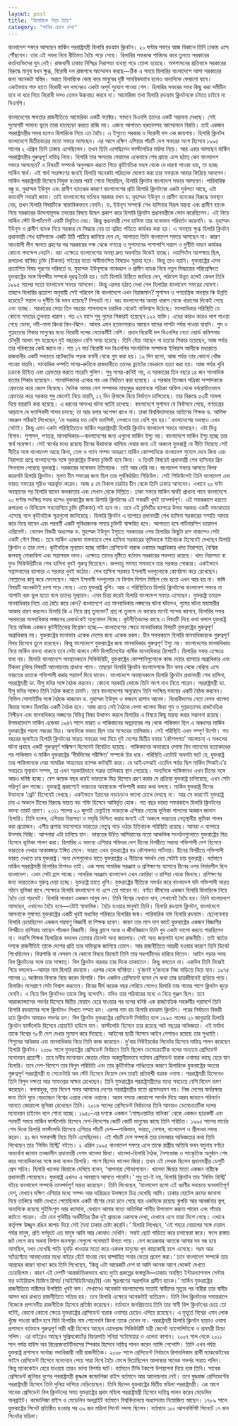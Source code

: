 ```yaml
---
layout: post
title: "হিলারিকে নিয়ে হৈচৈ"
category: "পাখির চোখে দেখা"
---
```

বাংলাদেশ সফরে আসছেন মার্কিন পররাষ্ট্রমন্ত্রী হিলারি রডহ্যাম ক্লিনটন। ২০ ঘণ্টার সফরে আজ বিকালে তিনি ঢাকায় এসে পৌঁছবেন। তার এই সফর নিয়ে রীতিমত হৈচৈ পড়ে গেছে। হিলারির সফরকে শান্তিময় করে তুলতে সরকারের কর্তাব্যক্তিদের ঘুম নেই। রাজধানী ঢাকায় নিশ্ছিদ্র নিরাপত্তা ব্যবস্থা গড়ে তোলা হয়েছে। অপশাসনের প্রতিবাদে সরকারের বিরুদ্ধে মানুষ যখন ক্ষুব্ধ, বিরোধী দল রাজপথে আন্দোলন করছে—ঠিক এ সময়ে হিলারির বাংলাদেশে আসা সরকারের জন্য অনেকটা স্বস্তির। অন্তত হিলারিকে কেন্দ্র করে মানুষের দৃষ্টি সাময়িকভাবে হলেও অন্যদিকে ফেরানো যাবে। একইভাবে শক্ত হাতে বিরোধী দল দমনেরও একটা অপূর্ব সুযোগ পাওয়া গেল। হিলারির সফরের সময় কিছু করা সমীচীন হবে না ধরে নিয়ে বিরোধী দলও তেমন উচ্চবাচ্য করবে না। আমেরিকা তথা হিলারি রডহ্যাম ক্লিনটনকে চটাতে চাইবে না বিএনপি।

বাংলাদেশের ক্ষমতার রাজনীতিতে আমেরিকা একটি ফ্যাক্টর। সামনে বিএনপি তাদের একটি সম্ভাবনা দেখছে। সেই সুযোগটি সামান্য ভুলে তারা হাতছাড়া করতে রাজি নয়। এজন্য আপাতত হরতালসহ আন্দোলনে বিরতি। তাই একজন পররাষ্ট্রমন্ত্রীর সফর হলেও হিলারিকে নিয়ে এত হৈচৈ। এ ইস্যুতে সরকার ও বিরোধী দল এক জায়গায়।
হিলারি ক্লিনটন বাংলাদেশে দ্বিতীয়বারের মতো সফরে আসছেন। এর আগে দক্ষিণ এশিয়ার পাঁচটি দেশ সফরের অংশ হিসেবে ১৯৯৫ সালের ২ এপ্রিল তিনি ঢাকায় এসেছিলেন। তখন তিনি এসেছিলেন ফার্স্টলেডির মর্যাদা নিয়ে। আর এবার আসছেন মার্কিন পররাষ্ট্রমন্ত্রীর গুরুত্বপূর্ণ দায়িত্ব নিয়ে।
হিলারি তার ক্ষমতার মেয়াদের একেবারে শেষ প্রান্তে এসে হঠাত্ কেন বাংলাদেশ সফরে আসছেন? এ বিষয়টি সম্পর্কে অনুসন্ধান করতে গিয়ে কূটনৈতিক মহল থেকে যে ধারণা পাওয়া যায়, তা হচ্ছে মার্কিন স্বার্থ। এই স্বার্থ সংরক্ষণের জন্যই হিলারি অনেকটা পরিত্যক্ত ঘোষণা করা তার সফরকে আবার ফিরিয়ে আনলেন। মার্কিন পররাষ্ট্রমন্ত্রী হিসেবে নিযুক্ত হওয়ার পরই শোনা গিয়েছিল, হিলারি ক্লিনটন বাংলাদেশ সফরে আসবেন। পারিবারিক বন্ধু ড. মুহাম্মদ ইউনূস এবং গ্রামীণ ব্যাংকের কারণে বাংলাদেশের প্রতি হিলারি ক্লিনটনের একটা দুর্বলতা আছে, এটা কমবেশি সবারই জানা। তাই বাংলাদেশের বর্তমান সরকার যখন ড. মুহাম্মদ ইউনূস ও গ্রামীণ ব্যাংকের বিরুদ্ধে অবস্থান নেয়, তখন হিলারি বিষয়টিকে স্বাভাবিকভাবে নেননি। ড. ইউনূস সম্পর্কে শেখ হাসিনার বিরূপ মন্তব্য এবং গ্রামীণ ব্যাংক নিয়ে সরকারের উদ্দেশ্যমূলক তদন্তের বিষয়ে উদ্বেগ প্রকাশ করে হিলারি ক্লিনটন প্রধানমন্ত্রীকে ফোন করেছিলেন। এই নিয়ে মার্কিন স্টেট ডিপার্টমেন্ট একটি বিবৃতিও দেয়। কিন্তু প্রধানমন্ত্রী শেখ হাসিনা তার মনোভাব পরিবর্তন করেননি।
ড. মুহাম্মদ ইউনূস ও গ্রামীণ ব্যাংক নিয়ে সরকার যে সিদ্ধান্ত নেয় তা ত্বরিত গতিতে কার্যকর করা হয়। এ অবস্থায় ক্ষুব্ধ হিলারি ক্লিনটন প্রধানমন্ত্রী শেখ হাসিনাকে একটি চিঠি পাঠিয়ে জানিয়ে দেন যে, আপাতত তিনি বাংলাদেশ সফরে আসছেন না। কারণ আওয়ামী লীগ ক্ষমতা গ্রহণের পর সরকারের পক্ষ থেকে গণতন্ত্র ও সুশাসনের পাশাপাশি সন্ত্রাস ও দুর্নীতি দমনে কার্যকর কোনো পদক্ষেপ নেয়নি। বরং এক্ষেত্রে বাংলাদেশের অবস্থা দ্রুত অবনতির দিকেই যাচ্ছে। ওয়াশিংটন অপেক্ষায় ছিল, রূপরেখা বাণিজ্য চুক্তি (টিকফা) সইয়ের মতো অমীমাংসিত বিষয়েও সুরাহা হবে। কিন্তু তাও হয়নি। যুক্তরাষ্ট্রের এসব প্রত্যাশিত বিষয় পূরণের পরিবর্তে ড. মুহাম্মদ ইউনূসকে নাজেহাল ও গ্রামীণ ব্যাংক নিয়ে নতুন সিদ্ধান্তের পরিপ্রেক্ষিতে যুক্তরাষ্ট্রের সঙ্গে দ্বিপক্ষীয় সম্পর্কে দূরত্ব তৈরি হয়। তাই হিলারি চিঠিতে জানিয়ে দেন, পরিবেশ উন্নত হলেই কেবল তিনি ১৯৯৫ সালের মতো বাংলাদেশ সফরে আসবেন।
কিন্তু এরপর হঠাত্ দেখা গেল হিলারির বাংলাদেশ সফরের ঘোষণা। তাহলে হিলারির প্রত্যাশা অনুযায়ী সেই পরিবেশ কি বাংলাদেশে এখন বিরাজমান? সুশাসন ও গণতান্ত্রিক অবস্থার কি উন্নতি হয়েছে? সন্ত্রাস ও দুর্নীতি কি দমন হয়েছে? নিশ্চয়ই না। বরং বাংলাদেশের অবস্থা খারাপ থেকে খারাপের দিকেই গেছে এবং যাচ্ছে। সরকারের সোয়া তিন বছরের শাসনামলে চারদিক থেকেই নাভিশ্বাস উঠেছে। মানবাধিকার পরিস্থিতি যে কোনো সময়ের তুলনায় খারাপ। গত ২৭ মাসে শুধু গুমের শিকারই হয়েছেন ১২২ ব্যক্তি। এদের কারও কারও লাশ পাওয়া গেছে ডোবা, নদী-নালা কিংবা বিল-ঝিলে। আবার এমন হতভাগ্যরাও আছেন যাদের লাশটা পর্যন্ত পাওয়া যায়নি। গুম ও গুপ্তহত্যার শিকার মানুষের মধ্যে বিরোধী দলের নেতাকর্মীই বেশি। প্রধান বিরোধী দল বিএনপির নেতা ওয়ার্ড কমিশনার চৌধুরী আলম গুম হয়েছেন দুই বছরেরও বেশি সময় হয়েছে। তিনি বেঁচে আছেন না হত্যার শিকার হয়েছেন, আজ পর্যন্ত তার পরিবারের কেউ জানে না। গত ১৭ মার্চ বিরোধী দল বিএনপির সাংগঠনিক সম্পাদক ইলিয়াস আলীকে মধ্যরাতে রাজধানীর একটি সবচেয়ে প্রটেকটেড সড়ক বনানী থেকে গুম করা হয়। ১৯ দিন হলো, আজ পর্যন্ত তার কোনো খোঁজ পাওয়া যায়নি। সাংবাদিক দম্পতি সাগর-রুনিকে রাজধানীতে তাদের ফ্ল্যাটের বেডরুমে হত্যা করা হয়। আজ পর্যন্ত খুনি চক্রকে চিহ্নিত এবং গ্রেফতার করতে পারেনি পুলিশ। শুধু সাগর-রুনিই নয়, এ সরকারের তিন বছরে ১৪ জন সাংবাদিক হত্যার শিকার হয়েছেন। সাংবাদিকদের একের পর এক নির্যাতন করা হয়েছে। এ সরকার তিনজন পত্রিকা সম্পাদককে গ্রেফতার করে জেলে নিয়েছে।
দৈনিক আমার দেশ সম্পাদক মাহমুদুর রহমানকে পত্রিকা অফিস থেকে বর্বরোচিতভাবে গ্রেফতার করে সরকার শুধু জেলেই নিয়ে যায়নি, ১২ দিন রিমান্ডে নিয়ে নির্যাতন চালিয়েছে। তার বিরুদ্ধে ৫৩টি মামলা দিয়ে হয়রানি করা হয়েছে। এ ধরনের অসংখ্য ঘটনা ঘটেই চলেছে।
বাংলাদেশে সুশাসন যে নির্বাসনে গেছে, গণতন্ত্রের আড়ালে যে ফ্যাসিবাদী শাসন চলছে; তা আর বলার অপেক্ষা রাখে না। ঢাকা বিশ্ববিদ্যালয়ের আইনের শিক্ষক ড. আসিফ নজরুল সঠিকই লিখেছেন, ‘যে সরকার যত বেশি ফ্যাসিস্ট, সেখানে তত বেশি গুম হয়।’ বাংলাদেশের অবস্থাও এখন সেটাই। কিন্তু এমন একটা পরিস্থিতিতেও মার্কিন পররাষ্ট্রমন্ত্রী হিলারি ক্লিনটন বাংলাদেশ সফরে আসছেন। এটা ভিন্ন হিসাব। সুশাসন, গণতন্ত্র, মানবাধিকার—বাংলাদেশের জন্য এগুলো মার্কিন ইস্যু নয়। বাংলাদেশে মার্কিন ইস্যু হচ্ছে তার স্বার্থ সংরক্ষণ। সেই স্বার্থের মধ্যে রয়েছে চীনের উত্থানকে থামিয়ে দেয়ার জন্য এই অঞ্চলে যুক্তরাষ্ট্র যে নীতি নিয়েছে সেই নীতির সঙ্গে বাংলাদেশ আছে কিনা, তেল ও গ্যাস সম্পদ আহরণে মার্কিন কোম্পানিকে বাংলাদেশ সুযোগ দেবে কিনা এবং নিরাপত্তা প্রশ্নে বাংলাদেশের সঙ্গে যুক্তরাষ্ট্রের টিকফা চুক্তিটি হবে কিনা। এ তিনটি বিষয়েই প্রধানমন্ত্রী শেখ হাসিনার গ্রিন সিগন্যাল পেয়েছে যুক্তরাষ্ট্র। সরকারের মনোভাব ইতিবাচক। তাই আর দেরি নয়। বাংলাদেশ সফরে আসতে বিলম্ব করেননি হিলারি ক্লিনটন। মূলত চীন সফরের জন্য ছিল তার পূর্বনির্ধারিত শিডিউল। সেই শিডিউলেই তিনি বাংলাদেশ এবং ভারত সফরের সূচিও অন্তর্ভুক্ত করেন। আজ ৫ মে বিকাল চারটায় চীন থেকে তিনি ঢাকায় আসবেন। এখানে ২০ ঘণ্টা অবস্থানের পর হিলারি যাবেন কলকাতায় এবং সেখান থেকে দিল্লিতে।
ঢাকা সফরে মার্কিন স্বার্থই প্রাধান্য পাবে
বাংলাদেশে ২০ ঘণ্টার সংক্ষিপ্ত সফর হলেও যুক্তরাষ্ট্রের জন্য হিলারি ক্লিনটনের এই সফরটি খুবই তাত্পর্যপূর্ণ। এই সফরকালে হয়তো রূপরেখা ও বিনিয়োগ সহযোগিতা চুক্তি (টিকফা) সই হবে না। তবে এই চুক্তিটির ব্যাপারে উভয় সরকার একটি সমঝোতায় এসেছে বলে কূটনৈতিক সূত্রগুলো জানিয়েছে। হিলারি ক্লিনটন এ ব্যাপারে প্রধানমন্ত্রী শেখ হাসিনা সরকারের সম্মতি আদায় করে নিয়ে যাবেন এবং পরবর্তী একটি সুবিধাজনক সময়ে চুক্তিটি স্বাক্ষরিত হবে। আপাতত হবে পার্টনারশিপ ডায়ালগ এগ্রিমেন্ট। নোবেল বিজয়ী অধ্যাপক ড. মুহাম্মদ ইউনূস ইস্যুতে সরকারের ওপর হিলারির কিছুটা রাগ থাকলেও সেটা একটি গৌণ বিষয়। তবে মার্কিন এজেন্ডা বাস্তবায়নে শেখ হাসিনা সরকারের ভূমিকাকে ইতিবাচক হিসেবেই দেখছেন হিলারি ক্লিনটন ও তার দেশ। কূটনৈতিক মূল্যায়ন হচ্ছে মার্কিন প্রেসিডেন্ট বারাক ওবামার অগ্রাধিকার খাদ্য নিরাপত্তা, বৈশ্বিক জলবায়ু মোকাবিলা এবং সন্ত্রাসবাদ দমন। এক্ষেত্রে তাদের দৃষ্টিতে বর্তমান সরকারের সফলতা রয়েছে। খাদ্য নিরাপত্তা বা ফুড সিকিউরিটিকে শেখ হাসিনা খুবই গুরুত্ব দিয়েছেন। জলবায়ু সমস্যা সমাধানে তার সরকার সোচ্চার। একইভাবে সন্ত্রাসবাদের ব্যাপারে এ সরকার খুবই কঠোর। শেখ হাসিনা সরকার ইসলামী দলগুলোকে কোণঠাসা করে রেখেছেন। মোল্লাদের কাবু করে ফেলেছেন। আগে ইসলামী দলগুলোর যে বিশাল বিশাল মিছিল বের হতো এখন আর হয় না। জঙ্গি বিষয়টি অনেকটাই চাপা পড়ে গেছে। এতে যুক্তরাষ্ট্র খুশি। আর এ পরিস্থিতিতে হিলারি ক্লিনটনের বাংলাদেশ সফরে না আশাটা বরং ভুল হতো বলে তাদের মূল্যায়ন। এসব চিন্তা করেই হিলারি বাংলাদেশ সফরে এসেছেন।
যুক্তরাষ্ট্র তাহলে মানবাধিকার নিয়ে এত হৈচৈ করে কেন? বাংলাদেশে এত মানবাধিকার লঙ্ঘনের ঘটনা ঘটলেও, গুমের ঘটনা মহামারীর আকার ধারণ করলেও হিলারি কি এ নিয়ে প্রশ্ন তুলবেন? প্রশ্ন না তুললে যে কারোর মনেই সন্দেহ জাগবে, হিলারির সফর সরকারের মানবাধিকার লঙ্ঘনের রেকর্ডকেই অনুমোদন দিচ্ছে। কূটনীতিকদের কাছে এ বিষয়টি নিয়ে কথা বললে যুক্তরাষ্ট্র নিয়ে অভিজ্ঞ একজন কূটনীতিকের বিশ্লেষণ হচ্ছে— বাংলাদেশের ক্ষেত্রে মানবাধিকার বিষয়টি যুক্তরাষ্ট্রের গুরুত্বপূর্ণ অগ্রাধিকার নয়। যুক্তরাষ্ট্রের মনোভাব একেক দেশের জন্য একেক রকম। চীন সফরকালে হিলারি মানবাধিকারকে গুরুত্বপূর্ণ বিষয় হিসেবে তুলে ধরেছেন। কিন্তু বাংলাদেশে যুক্তরাষ্ট্রের জন্য মানবাধিকার গুরুত্বপূর্ণ ইস্যু নয়। বাংলাদেশের মানবাধিকার নিয়ে মার্কিন বক্তব্য থাকবে তবে সেটা থাকবে স্টেট ডিপার্টমেন্টের বার্ষিক মানবাধিকার রিপোর্টে। হিলারির সফর এক্ষেত্রে বাধা নয়। হিলারি বাংলাদেশে অবস্থানকালে সিকিউরিটি, যুক্তরাষ্ট্রের কোম্পানিগুলোকে কাজ দেয়ার ব্যাপারে অগ্রাধিকার এবং টিকফা চুক্তির বিষয়টি আলোচনায় প্রাধান্য পাবে। তাছাড়া হিলারি ক্লিনটন বাংলাদেশকে চীন বলয় থেকে বেরিয়ে এসে ভারতের হাতকে শক্তিশালী করার পরামর্শ দিয়ে যাবেন।
বাংলাদেশে অবস্থানকালে হিলারি ক্লিনটন প্রধানমন্ত্রী শেখ হাসিনা, পররাষ্ট্রমন্ত্রী ডা. দীপু মনির সঙ্গে বৈঠক করবেন। কোনো সরকারি ভোজে তিনি অংশ নাও নিতে পারেন। পররাষ্ট্রমন্ত্রী ডা. দীপু মনির সঙ্গেও তিনি বৈঠক করতে চাননি। তবে বাংলাদেশের অনুরোধে তিনি সংক্ষিপ্ত সময়ের একটি বৈঠক করবেন। সিভিল সোসাইটির সঙ্গে বৈঠকে থাকবেন ড. মুহাম্মদ ইউনূস ও ফজলে হাসান আবেদ। বিরোধীদলের নেতা বেগম খালেদা জিয়ার সঙ্গেও হিলারির একটি বৈঠক হবে। আজ রাতে সেই বৈঠকে বেগম খালেদা জিয়া গুম ও গুপ্তহত্যাসহ রাজনৈতিক নিপীড়ন এবং মানবাধিকার লঙ্ঘনের বিভিন্ন বিষয় উত্থাপন করলে হিলারির এ বিষয়ে কিছু মন্তব্য করার সম্ভাবনা রয়েছে।
উপমহাদেশে মার্কিন এজেন্ডা
১৯৪৭ সালে ভারত ও পাকিস্তানের অভ্যুদয়ের পর থেকে পাকিস্তান ছিল এ অঞ্চলের মার্কিন যুক্তরাষ্ট্রের পয়লা নম্বরের মিত্র। অন্যদিকে ভারত ছিল তার সন্দেহের তালিকায়। সেই পরিস্থিতি এখন সম্পূর্ণ উল্টো। গত বছরের জুলাইয়ে হিলারি ক্লিনটনের ভারত সফরের মধ্য দিয়ে দুই দেশের দ্বিতীয় দফার ‘কৌশলগত’ আলোচনা এ অঞ্চলের ঘটনা প্রবাহে একটি গুরুত্বপূর্ণ সন্ধিক্ষণ হিসেবেই বিবেচিত হয়েছে।
পাকিস্তানের অভ্যন্তরে ওসামা বিন লাদেনের হত্যাকাণ্ডের পর পাকিস্তান ও মার্কিন যুক্তরাষ্ট্রের ‘দীর্ঘদিনের পরীক্ষিত’ সম্পর্কে চির ধরে। পরিস্থিতি এতটাই অবনতি ঘটে যে, যুক্তরাষ্ট্র তার পাকিস্তানকে দেয়া সামরিক সাহায্যের ব্যাপক কাটছাঁট করে। যে আইএসআই এতদিন পর্যন্ত ছিল মার্কিন সিআইএ’র সবচেয়ে মূল্যবান সম্পদ, তা এখন সরকারিভাবে শত্রুর তালিকায় স্থান পেয়েছে। অন্যদিকে পাকিস্তানও এখন চীনের সঙ্গে আরও ঘনিষ্ঠ হচ্ছে।
বেশ কয়েক বছর ধরেই ভারতকে মিত্র হিসেবে গ্রহণ করার যে প্রক্রিয়া যুক্তরাষ্ট্র চালিয়েছে, এখন সেটা পরিপূর্ণ রূপ পাচ্ছে। যুক্তরাষ্ট্র প্রকাশ্যেই ভারতের অবস্থানকে শক্তিশালী করার কথা বলছে। মার্কিন যুক্তরাষ্ট্র চীনের উত্থানকে ‘থ্রেট’ হিসেবেই দেখছে। একইভাবে ইরানের নড়াচড়াও ভালো চোখে দেখছে না। আর সে কারণেই যুক্তরাষ্ট্র চায় এ অঞ্চলে চীনের বিরুদ্ধে ভারত বড় শক্তি হিসেবে আবির্ভূত হোক। গত বছর ভারত সফরকালে হিলারি ক্লিনটনের বক্তব্য তারই প্রমাণ। ২০১১ সালের ২০ জুলাই চেন্নাইয়ে ভারতকে এশিয়ার নেতার ভূমিকা পালনের আহ্বান জানান হিলারি। তিনি বলেন, এশিয়ার নিরাপত্তা ও সমৃদ্ধি নিশ্চিত করার জন্যই এই অঞ্চলে ভারতের নেতৃস্থানীয় ভূমিকা পালন করা প্রয়োজন। এশীয় প্রশান্ত মহাসাগরে ভারতের নেতৃত্ব গড়ে ওঠার ইতিবাচক পরিস্থিতি রয়েছে। আমরা এ ব্যাপারে উত্সাহ দিচ্ছি। আপনারা এটা চালিয়ে যান। ভারতের উচিত আসিয়ানের মতো আঞ্চলিক সংগঠনগুলোতে যুক্তরাষ্ট্রের মিত্র হিসেবে ভূমিকা পালন করা।
হিলারির এ বক্তব্যে এশিয়ার শক্তিধর দেশ চীনের বিপরীতে সম্ভাব্য শক্তিশালী দেশ হিসেবে ভারতকে দেখার আকাঙ্ক্ষার ইঙ্গিত মেলে। ভারত এখন যুক্তরাষ্ট্রের বড় কৌশলগত পার্টনার। চীনের বিপরীতে শক্তিশালী ভারত দেখতে চায় যুক্তরাষ্ট্র। অন্য দেশগুলোও যাতে যুক্তরাষ্ট্রের এ নীতিকে সমর্থন দেয় সেটাই চায় যুক্তরাষ্ট্র। বর্তমানে মার্কিন পররাষ্ট্রমন্ত্রী হিলারির মিশনও তাই। এক সময় সামরিক সরঞ্জাম ও প্রশিক্ষণের ব্যাপারে চীনের ওপর নির্ভরশীল ছিল বাংলাদেশ। এখন সেটা হ্রাস পাচ্ছে। সামরিক সরঞ্জাম বাংলাদেশ এখন কোরিয়া ও রাশিয়া থেকে কিনছে। প্রশিক্ষণের জন্য ভারতকেও গুরুত্ব দেয়া হচ্ছে। যুক্তরাষ্ট্র তাতে খুশি। যুক্তরাষ্ট্রের নীতিকে সমর্থন করে বাংলাদেশ যদি শক্তিশালী ভারত গঠনে ভূমিকা রাখে সেক্ষেত্রে হিলারি বাংলাদেশে না এসে তো পারেন না।
বর্ণাঢ্য জীবনের একজন হিলারি
হিলারিকে নিয়ে হৈচৈ তো পড়বেই। হিলারি সাধারণ একজন মানুষ নন। তিনি বিশ্বের যেখানে যান, সেখানেই হৈচৈ হয়। তিনি বাংলাদেশে আসছেন, এখানেও হৈচৈ হবে—এটাই স্বাভাবিক। হৈচৈ হওয়ার মানুষই তিনি। হিলারি রডহ্যাম ক্লিনটন, বাংলাদেশে আপনাকে সুস্বাগত
যুক্তরাষ্ট্রের একটি খুবই মধ্যবিত্ত পরিবারে হিলারির জন্ম। পারিবারিক নাম হিলারি রডহ্যাম। ছেলেবেলায় হিলারি চেয়েছিলেন একজন পরমাণু বিজ্ঞানী বা শিক্ষক হবেন। কারণ তার মনে দাগ কাটে যুক্তরাষ্ট্রের একজন বিজ্ঞানীর বিপরীতে রাশিয়ায় আছেন পাঁচজন বিজ্ঞানী। কিন্তু ক্লাসে অংক ও জীববিজ্ঞানে তিনি খুব একটা ভালো করতে পারছিলেন না। ফরাসি শিক্ষক হিলারিকে বললেন তোমার টেলেন্ট অন্য জায়গায়। সেই অন্য জায়গাটা হলো রাজনীতি। তাই ষাটের দশকে রাজনীতিই তাকে দেশের প্রতি তার দায়িত্বকে জাগিয়ে তোলে। আর রাজনীতিতে আগ্রহী হওয়ার কারণে তিনি ডিবেট শিখেছিলেন। বিশ্বশান্তি বা বেসবল যে কোনো বিষয়ে ডিবেটে তিনি তার সহপাঠীদের হারিয়ে দিতেন।
আইন পড়ার সময় বিল ক্লিনটনের সঙ্গে তার সাক্ষাত্। বিল ক্লিনটন বারবার তার দিকে তাকাতেন। কিছু বলতেন না। একদিন তিনি নিজেই গিয়ে বললেন—আমার নাম হিলারি রডহ্যাম। এরপর থেকে ঘনিষ্ঠতা। দু’জনই দু’জনকে নিজ বাড়িতে নিয়ে যান। ১৯৭৫ সালের ১১ অক্টোবর বিলকে বিয়ে করেন হিলারি। বিল একদিন প্রেসিডেন্ট হবেন সে কথা তার ছাত্রজীবনেই ছড়িয়ে পড়ে। হিলারিও মনেপ্রাণে সেটা বিশ্বাস করতেন।
বিয়ের দীর্ঘ কয়েক বছর পেরিয়ে গেলেও হিলারি তার নামের পাশে ক্লিনটন জুড়ে দেননি। এ নিয়ে বিল ক্লিনটনও তাকে কিছু বলেননি। যদিও তার পরিবারের মধ্যে এ নিয়ে গুঞ্জন ছিল। তবে আরাক্যান্সাসের গভর্নর হিসেবে দ্বিতীয় মেয়াদে হেরে যাওয়ার পর দলের ঘনিষ্ঠ এক রাজনৈতিক সহকর্মীর পরামর্শে তিনি হিলারি রডহ্যামের সঙ্গে ক্লিনটনও লিখতে সম্মত হন। এরপর নাম হয় হিলারি রডহ্যাম ক্লিনটন। পরের নির্বাচনে বিজয়ী হয়ে ক্লিনটন আবারও গভর্নর হন। বিল ক্লিনটন যুক্তরাষ্ট্রের প্রেসিডেন্ট নির্বাচিত হলে ১৯৯৩ সালের ২০ জানুয়ারি হিলারি ক্লিনটন ফার্স্টলেডি হিসেবে হোয়াইট হাউসে যান। ফার্স্টলেডি হিসেবে তার রয়েছে আট বছরের অভিজ্ঞতা। এই মর্যাদা তাকে বিশ্বের ৭৮টি দেশ দেখার সুযোগ করে দিয়েছে। আইনের ছাত্রী হিসেবে আইন পেশায়ও রয়েছে তার সুখ্যাতি। শিশুদের অধিকার এবং মানবাধিকার নিয়ে তিনি কাজ করেছেন। দু’বার নিউইয়র্কের সিনেটর হিসেবে দায়িত্ব পালন করেছেন হিলারি ক্লিনটন।
২০০৮ সালে যুক্তরাষ্ট্রের প্রেসিডেন্ট নির্বাচনে তিনি ছিলেন ডেমোক্র্যাটিক দলের অন্যতম প্রেসিডেন্ট মনোনয়ন প্রত্যাশী। তবে দলীয় মনোনয়ন জেতার দৌড়ে অকল্পনীয়ভাবে বর্তমান প্রেসিডেন্ট বারাক ওবামার কাছে হেরে যান হিলারি।
তবে দেশ-বিদেশে তার বিপুল পরিচিতি এবং তার কূটনৈতিক পাণ্ডিত্যের কারণে হিলারিকে যুক্তরাষ্ট্রের অত্যন্ত গুরুত্বপূর্ণ পররাষ্ট্রমন্ত্রী বা সেক্রেটারি অব স্টেট হিসেবে নিয়োগ দেন তারই প্রতিদ্বন্দ্বী বারাক ওবামা।
পররাষ্ট্রমন্ত্রী হিসেবেও তিনি বিপুল দক্ষতা আর সাফল্যের স্বাক্ষর রেখেছেন। তিনি যুক্তরাষ্ট্রের পররাষ্ট্রমন্ত্রীদের মধ্যে সবচেয়ে বেশি বিদেশ ভ্রমণ করেছেন। বলাবাহুল্য, তার বিদেশ সফর আমাদের দেশের পররাষ্ট্রমন্ত্রীর মতো প্রমোদভ্রমণ নয়। নিজ দেশের স্বার্থরক্ষার জন্য তিনি ঘুরে বেড়াচ্ছেন বিশ্বের এপ্রান্ত থেকে ওপ্রান্তে। আরব বসন্তে জোরালো সমর্থন দিয়ে আরব জাহানে পরিবর্তন আনতে জোরালো ভূমিকা রেখেছেন তিনি।
২০১৬ সালের প্রেসিডেন্ট নির্বাচনের তিনি আবারও ডেমোক্র্যাটিক দলের মনোনয়ন চাইবেন বলে শোনা যাচ্ছে। ১৯৫০-এর দশকে একজন ‘গোল্ডওয়াটার বালিকা’ থেকে একজন ছাত্রকর্মী এবং পরবর্তী সময়ে মার্কিন ফার্স্টলেডি হিসেবে দেশ-বিদেশের কোটি কোটি মানুষের কাছে তিনি পরিচিত।
১৯৯৫ সালের মার্চের শেষ দিকে হিলারি ফার্স্টলেডি হিসেবে এশিয়ার পাঁচটি দেশ—পাকিস্তান, ভারত, নেপাল, বাংলাদেশ ও শ্রীলংকা সফর করেন। ৪১ জন সফরসঙ্গী নিয়ে তিনি এসেছিলেন। এই পাঁচটি দেশ সম্পর্কে তার চমত্কার অভিজ্ঞতার কথা তিনি লিখেছেন তার ‘লিভিং হিস্ট্রি’ বইতে। ২ এপ্রিল ১৯৯৫ বাংলাদেশ সফরে এলে তাকে রাষ্ট্রীয় অতিথি ভবন যমুনায় বর্ণাঢ্য অভ্যর্থনা জানান তত্কালীন প্রধানমন্ত্রী বেগম খালেদা জিয়া। খালেদা-হিলারি বৈঠক, নৈশভোজ ও সাংস্কৃতিক অনুষ্ঠান শেষ করে সাংবাদিকদের সঙ্গে কথা বলেন হিলারি। পাশে ছিলেন খালেদা জিয়া। তখন এই লেখক ছিলেন প্রধানমন্ত্রীর ডেপুটি প্রেস সচিব। হিলারি খালেদা জিয়াকে দেখিয়ে বলেন, ‘আপনারা সৌভাগ্যবান। খালেদা জিয়ার মতো একজন নারীকে প্রধানমন্ত্রী পেয়েছেন। যুক্তরাষ্ট্র এখনও এ অবস্থানে আসতে পারেনি।’ শুধু তা-ই নয়, হিলারি ক্লিনটন তার ‘লিভিং হিস্ট্রি’ বইয়ে বাংলাদেশ সম্পর্কে তাত্পর্যপূর্ণ মন্তব্য করেছেন। তিনি লিখেছেন, ‘বাংলাদেশ হলো এই ধরণীর সবচেয়ে ঘনবসতিপূর্ণ দেশ, যেখানে দক্ষিণ এশিয়ার মধ্যে সম্পদ আর দারিদ্র্যের উলঙ্গতম চিত্র দেখেছি আমি। ঢাকার হোটেল রুমের জানালা দিয়ে তাকিয়ে আমি দেখতে পেয়েছিলাম একটি বাঁশের বেড়া চলে গেছে যার একদিকে রয়েছে ঝুপড়ি আর আবর্জনার স্তূপ, অন্যদিকে রয়েছে সুইমিংপুল আর ক্যাবানা, যেখানে আমার মতো অতিথিরা পানীয় উপভোগ করতে পারেন এবং সাঁতার কাটতে পারেন। এটা যেন পৃথিবীর অর্থনীতির ঠিক দুই প্রান্তকে একসঙ্গে দেখা, যেখানে এসে তারা মিশে গেছে। এখানে কর্তৃপক্ষ উজ্জ্বল রঙিন কাপড় দিয়ে সেই দৈন্য ঢাকার চেষ্টা করেনি।’
হিলারি লিখেছন, ‘এই শহরে দেয়ালের সঙ্গে দেয়াল পর্যন্ত মানুষ, প্রতি বর্গফুটে এত মানুষ আমি আর কোথাও দেখিনি। সবাই ছোট গাড়িতে করে চলাফেরা করে। ফলে রাস্তায় জট লেগে যায় অথবা বিশাল জনসমুদ্র সেগুলো পথেঘাটে উপচে পড়ে। বেশ কয়েকবার আতঙ্কে আমার দম বন্ধ হয়ে আসছিল, যখন দেখেছি গাড়ি হুমড়ি খাওয়ার মতো করে একদল মানুষের খুব কাছাকাছি চলে এসেছে। গরম আর স্যাঁতসেঁতে আবহাওয়ার মধ্যে বাইরে হেঁটে যাওয়া যেন বাষ্পায়িত সনার ভেতর প্রবেশ করা।’
তবে বাংলাদেশ সম্পর্কে তার আগ্রহের কারণ ব্যাখ্যা করে তিনি লিখেছেন, ‘কিন্তু এটা আরেকটি দেশ যা আমি অনেক আগে থেকেই দেখতে চেয়েছিলাম। কারণ এই দেশটি আন্তর্জাতিকভাবে খ্যাত দুটো প্রকল্পের জন্মভূমি—ঢাকায় অবস্থিত ইন্টারন্যাশনাল সেন্টার ফর ডাইরিয়াল ডিজিস রিসার্চ (আইসিডিডিআর/বি) এবং ক্ষুদ্রঋণের অগ্রপথিক গ্রামীণ ব্যাংক।’
মার্কিন যুক্তরাষ্ট্রের রাজনীতিতে নারীদের উপস্থিতি খুবই কম। সেখানেও অনেকটা বাংলাদেশের মতোই স্বামীদের মৃত্যুর পর নারীরা তার স্বামীর আসন ধরে রাখতে রাজনীতিতে সক্রিয় হয়। তবে হিলারি এক্ষেত্রে অনেকটাই ব্যতিক্রম। তিনি বিল ক্লিনটনের সমান্তরালে নিজেকে প্রশংসনীয় রাজনীতিক হিসেবে প্রতিষ্ঠা করেছেন। বর্তমানে জনপ্রিয়তায় তিনি তার স্বামী বিল ক্লিনটনের চেয়ে তো বটেই, কোনো কোনো ক্ষেত্রে যুক্তরাষ্ট্রের প্রেসিডেন্ট বারাক ওবামার চেয়েও এগিয়ে রয়েছেন। এ মুহূর্তে বিশ্বের এমন লোক খুঁজে পাওয়া কঠিন হবে যিনি হিলারির নাম শোনেননি কিংবা তাকে চেনেন না।
পররাষ্ট্রমন্ত্রী হিলারি ক্লিনটন ছাড়াও ওবামা প্রশাসনে বর্তমানে গুরুত্বপূর্ণ নারী মন্ত্রী হিসেবে আছেন হোমল্যান্ড সিকিউরিটি মন্ত্রী জেনেট ন্যাপোলিটানো ও শ্রমমন্ত্রী হিল্ডা সলিস। এর বাইরেও আছেন সুপ্রিমকোর্টের বিচারপতি সনিয়া সটোমায়ার ও এলেনা কাগান।
২০০৭ সাল থেকে ২০১১ সাল পর্যন্ত হাউস অব রিপ্রেজেনটেটিভসের স্পিকার হিসেবে দায়িত্ব পালন করেন ন্যান্সি পেলোসি। তিনি এখন পর্যন্ত যুক্তরাষ্ট্র প্রশাসনে সর্বোচ্চ পদাধিকারী নারী রাজনীতিক।
২০০৮ সালে প্রেসিডেন্ট নির্বাচনে রিপাবলিকান প্রার্থী ম্যাককেইনের ভাইস প্রেসিডেন্ট হিসেবে মনোনয়ন পেয়ে সারা বিশ্বে হৈচৈ ফেলে দিয়েছিলেন আলাস্কার সাবেক গভর্নর সারাহ পলিন। কিন্তু ম্যাককেইন হেরে যাওয়ায় তারও ভাগ্য বিপর্যয় ঘটে। বর্তমানে টিভি টকশো উপস্থাপনা নিয়ে ব্যস্ত তিনি।
সাবেক প্রেসিডেন্ট জুনিয়র বুশের পররাষ্ট্রমন্ত্রী
কৃষ্ণাঙ্গ কন্ডোলিজা রাইস বর্তমানে আর আলোচনায় নেই। তবে যুদ্ধবাজ প্রেসিডেন্টের পররাষ্ট্রমন্ত্রী হিসেবে তিনি দুনিয়া দাপিয়ে বেড়িয়েছেন। তিনি ছিলেন যুক্তরাষ্ট্রের দ্বিতীয় মহিলা পররাষ্ট্রমন্ত্রী। এর আগে সাবেক প্রেসিডেন্ট বিল ক্লিনটনের সময় যুক্তরাষ্ট্রের প্রথম মহিলা পররাষ্ট্রমন্ত্রী হিসেবে দায়িত্ব পালন করেন মেডেলিন অলব্রাইট। কন্ডোলিজা রাইস ও মেডেলিন অলব্রাইট বর্তমানে বিশ্ববিদ্যালয়ে অধ্যাপনায় নিয়োজিত আছেন।
১৭৮৯ সালে যুক্তরাষ্ট্রের সিনেট প্রতিষ্ঠিত হওয়ার পর ৩৯ জন মহিলা সিনেট সদস্য ছিলেন। বর্তমানে ১০০ আসনবিশিষ্ট সিনেটে ১৭ জন সিনেটর মহিলা।
